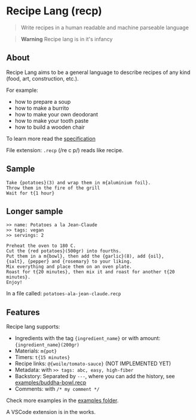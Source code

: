 # Recipe Lang (recp)

> Write recipes in a human readable and machine parseable language

> **Warning**
> Recipe lang is in it's infancy

## About

Recipe Lang aims to be a general language to describe recipes of any kind (food, art, construction, etc.).

For example:
- how to prepare a soup
- how to make a burrito
- how to make your own deodorant
- how to make your tooth paste
- how to build a wooden chair

To learn more read the [specification](./spec.md)

File extension: `.recp` (/re c p/) reads like recipe.

## Sample

```recp
Take {potatoes}(3) and wrap them in m{aluminium foil}.
Throw them in the fire of the grill
Wait for t{1 hour}
```

## Longer sample

```recp
>> name: Potatoes a la Jean-Claude
>> tags: vegan
>> servings: 2

Preheat the oven to 180 C.
Cut the {red potatoes}(500gr) into fourths.
Put them in a m{bowl}, then add the {garlic}(8), add {oil},
{salt}, {pepper} and {rosemary} to your liking.
Mix everything and place them on an oven plate.
Roast for t{20 minutes}, then mix it and roast for another t{20 minutes}.
Enjoy!
```

In a file called: `potatoes-ala-jean-claude.recp`

## Features

Recipe lang supports:

- Ingredients with the tag `{ingredient_name}` or with amount: `{ingredient_name}(200gr)`
- Materials: `m{pot}`
- Timers: `t{15 minutes}`
- Recipe links: `@{woile/tomato-sauce}` (NOT IMPLEMENTED YET)
- Metadata: with `>> tags: abc, easy, high-fiber`
- Backstory: Separated by `---`, where you can add the history, see [examples/buddha-bowl.recp](examples/buddha-bowl.recp)
- Comments: with `/* my comment */`

Check more examples in the [examples folder](./examples/).


A VSCode extension is in the works.
